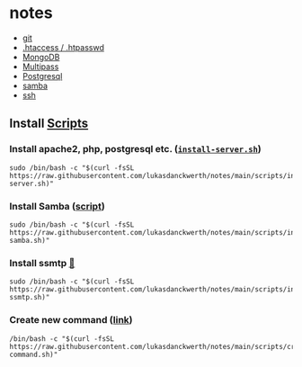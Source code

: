 # notes

- [git](https://github.com/lukasdanckwerth/notes/blob/main/notes/git.md)
- [.htaccess / .htpasswd](https://github.com/lukasdanckwerth/notes/blob/main/notes/htaccess-htpasswd.md)
- [MongoDB](https://github.com/lukasdanckwerth/notes/blob/main/notes/mongodb.md)
- [Multipass](https://github.com/lukasdanckwerth/notes/blob/main/notes/multipass.md)
- [Postgresql](https://github.com/lukasdanckwerth/notes/blob/main/notes/postgresql.md)
- [samba](https://github.com/lukasdanckwerth/notes/blob/main/notes/samba.md)
- [ssh](https://github.com/lukasdanckwerth/notes/blob/main/notes/ssh.md)

## Install [Scripts](https://github.com/lukasdanckwerth/notes/blob/main/scripts)

### Install apache2, php, postgresql etc. ([`install-server.sh`](https://github.com/lukasdanckwerth/notes/blob/main/scripts/install-server.sh))

```shell
sudo /bin/bash -c "$(curl -fsSL https://raw.githubusercontent.com/lukasdanckwerth/notes/main/scripts/install-server.sh)"
```

### Install Samba ([script](https://github.com/lukasdanckwerth/notes/blob/main/scripts/install-samba.sh))

```shell
sudo /bin/bash -c "$(curl -fsSL https://raw.githubusercontent.com/lukasdanckwerth/notes/main/scripts/install-samba.sh)"
```

### Install ssmtp [🔗](https://github.com/lukasdanckwerth/notes/blob/main/scripts/install-ssmtp.sh)

```shell
sudo /bin/bash -c "$(curl -fsSL https://raw.githubusercontent.com/lukasdanckwerth/notes/main/scripts/install-ssmtp.sh)"
```

### Create new command ([link](https://raw.githubusercontent.com/lukasdanckwerth/notes/main/scripts/create-command.sh))

```shell
/bin/bash -c "$(curl -fsSL https://raw.githubusercontent.com/lukasdanckwerth/notes/main/scripts/create-command.sh)"
```
